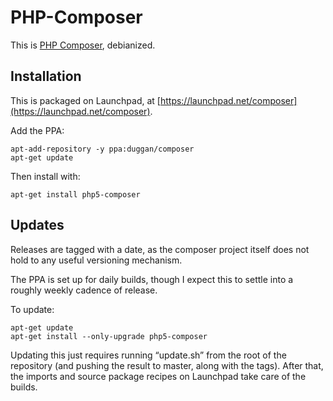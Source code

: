 # PHP-Composer

This is [PHP Composer](https://github.com/composer/composer), debianized.

## Installation

This is packaged on Launchpad, at [https://launchpad.net/composer](https://launchpad.net/composer).

Add the PPA:

```
apt-add-repository -y ppa:duggan/composer
apt-get update
```

Then install with:

```
apt-get install php5-composer
```

## Updates

Releases are tagged with a date, as the composer project itself does not hold
to any useful versioning mechanism.

The PPA is set up for daily builds, though I expect this to settle into a
roughly weekly cadence of release.

To update:

```
apt-get update
apt-get install --only-upgrade php5-composer
```

Updating this just requires running “update.sh” from the root of the repository (and pushing the result to master, along with the tags). After that, the imports and source package recipes on Launchpad take care of the builds.
